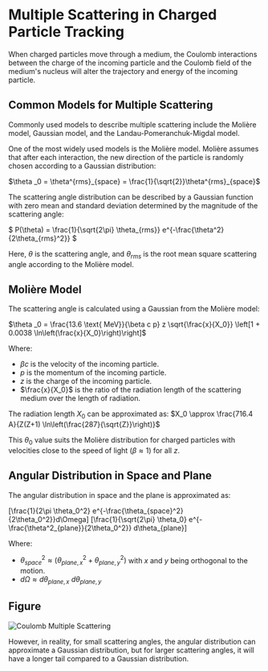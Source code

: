 # Multiple Scattering in Charged Particle Tracking

When charged particles move through a medium, the Coulomb interactions between the charge of the incoming particle and the Coulomb field of the medium's nucleus will alter the trajectory and energy of the incoming particle.

## Common Models for Multiple Scattering

Commonly used models to describe multiple scattering include the Molière model, Gaussian model, and the Landau-Pomeranchuk-Migdal model.

One of the most widely used models is the Molière model. Molière assumes that after each interaction, the new direction of the particle is randomly chosen according to a Gaussian distribution:

$\theta _0 = \theta^{rms}_{space} = \frac{1}{\sqrt{2}}\theta^{rms}_{space}$

The scattering angle distribution can be described by a Gaussian function with zero mean and standard deviation determined by the magnitude of the scattering angle:

$
P(\theta) = \frac{1}{\sqrt{2\pi} \theta_{rms}} e^{-\frac{\theta^2}{2\theta_{rms}^2}}
$

Here, $\theta$ is the scattering angle, and $\theta_{rms}$ is the root mean square scattering angle according to the Molière model.

## Molière Model

The scattering angle is calculated using a Gaussian from the Molière model:

$\theta _0 = \frac{13.6 \text{ MeV}}{\beta c p} z \sqrt{\frac{x}{X_0}} \left[1 + 0.0038 \ln\left(\frac{x}{X_0}\right)\right]$

Where:
- $\beta c$ is the velocity of the incoming particle.
- $p$ is the momentum of the incoming particle.
- $z$ is the charge of the incoming particle.
- $\frac{x}{X_0}$ is the ratio of the radiation length of the scattering medium over the length of radiation.

The radiation length $X_0$ can be approximated as: $X_0 \approx \frac{716.4 A}{Z(Z+1) \ln\left(\frac{287}{\sqrt{Z}}\right)}$

This $\theta_0$ value suits the Molière distribution for charged particles with velocities close to the speed of light ($\beta \approx 1$) for all $z$.

## Angular Distribution in Space and Plane

The angular distribution in space and the plane is approximated as:

\[\frac{1}{2\pi \theta_0^2} e^{-\frac{\theta_{space}^2}{2\theta_0^2}}d\Omega\]
\[\frac{1}{\sqrt{2\pi} \theta_0} e^{-\frac{\theta^2_{plane}}{2\theta_0^2}} d\theta_{plane}\]

Where:
- $\theta_{space}^2 \approx (\theta_{plane, x}^2 + \theta_{plane, y}^2)$ with $x$ and $y$ being orthogonal to the motion.
- $d\Omega \approx d\theta_{plane, x}~d\theta_{plane, y}$

## Figure

![Coulomb Multiple Scattering](Figures/scattering.png)

However, in reality, for small scattering angles, the angular distribution can approximate a Gaussian distribution, but for larger scattering angles, it will have a longer tail compared to a Gaussian distribution.
